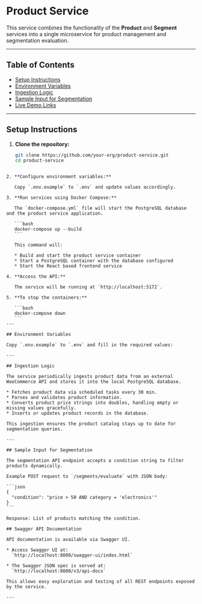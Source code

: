 # Product Service

This service combines the functionality of the **Product** and **Segment** services into a single microservice for product management and segmentation evaluation.

---

## Table of Contents

- [Setup Instructions](#setup-instructions)  
- [Environment Variables](#environment-variables)  
- [Ingestion Logic](#ingestion-logic)  
- [Sample Input for Segmentation](#sample-input-for-segmentation)  
- [Live Demo Links](#live-demo-links)

---

## Setup Instructions

1. **Clone the repository:**

   ```bash
   git clone https://github.com/your-org/product-service.git
   cd product-service
````

2. **Configure environment variables:**

   Copy `.env.example` to `.env` and update values accordingly.

3. **Run services using Docker Compose:**

   The `docker-compose.yml` file will start the PostgreSQL database and the product service application.

   ```bash
   docker-compose up --build
   ```

   This command will:

   * Build and start the product service container
   * Start a PostgreSQL container with the database configured
   * Start the React based frontend service

4. **Access the API:**

   The service will be running at `http://localhost:5172`.

5. **To stop the containers:**

   ```bash
   docker-compose down
   ```
---

## Environment Variables

Copy `.env.example` to `.env` and fill in the required values:

---

## Ingestion Logic

The service periodically ingests product data from an external WooCommerce API and stores it into the local PostgreSQL database.

* Fetches product data via scheduled tasks every 30 min.
* Parses and validates product information.
* Converts product price strings into doubles, handling empty or missing values gracefully.
* Inserts or updates product records in the database.

This ingestion ensures the product catalog stays up to date for segmentation queries.

---

## Sample Input for Segmentation

The segmentation API endpoint accepts a condition string to filter products dynamically.

Example POST request to `/segments/evaluate` with JSON body:

```json
{
  "condition": "price > 50 AND category = 'electronics'"
}
```

Response: List of products matching the condition.

## Swagger API Documentation

API documentation is available via Swagger UI.

* Access Swagger UI at:
  `http://localhost:8080/swagger-ui/index.html`

* The Swagger JSON spec is served at:
  `http://localhost:8080/v3/api-docs`

This allows easy exploration and testing of all REST endpoints exposed by the service.

---

